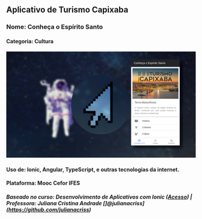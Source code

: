 ## Aplicativo de Turismo Capixaba
### Nome: Conheça o Espírito Santo
#### Categoria: Cultura
![](src/assets/artabout.png)
#### Uso de: Ionic, Angular, TypeScript, e outras tecnologias da internet.
#### Plataforma: Mooc Cefor IFES
##### Baseado no curso: Desenvolvimento de Aplicativos com Ionic ([Acesso](https://mooc.cefor.ifes.edu.br/moodle/course/view.php?id=126)) | Professora: Juliana Cristina Andrade []@julianacriss](https://github.com/julianacriss)
